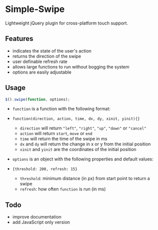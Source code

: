 # Simple-Swipe
Lightweight jQuery plugin for cross-platform touch support.

## Features
 - indicates the state of the user's action
 - returns the direction of the swipe
 - user definable refresh rate 
  - allows large functions to run without bogging the system
 - options are easily adjustable

## Usage

```JavaScript
$().swipe(function, options);
```  
 - `function` is a function with the following format:
  - `function(direction, action, time, dx, dy, xinit, yinit){}`
    - `direction` will return `"left"`, `"right"`, `"up"`, `"down"` or `"cancel"`
    - `action` will return `start`, `move` or `end`
    - `time` will return the time of the swipe in ms
    - `dx` and `dy` will return the change in x or y from the initial position
    - `xinit` and `yinit` are the coordinates of the initial position

 - `options` is an object with the following properties and default values:
  - `{threshold: 200, refresh: 15}`
    - `threshold`: minimum distance (in px) from start point to return a swipe
    - `refresh`: how often `function` is run (in ms)


## Todo
 - improve documentation
 - add JavaScript only version
